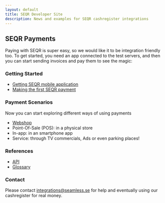 ```yaml
---
layout: default
title: SEQR Developer Site
description: News and examples for SEQR cashregister integrations
---
```


## SEQR Payments

Paying with SEQR is super easy, so we would like it to be integration friendly too.
To get started, you need an app connected to the test servers, and then you can
start sending invoices and pay them to see the magic:

### Getting Started
 
* [Getting SEQR mobile application](app)
* [Making the first SEQR payment](merchant/payment) 

### Payment Scenarios

Now you can start exploring different ways of using payments 

* [Webshop](/merchant/webshop)
* Point-Of-Sale (POS): in a physical store
* In-app: in an smartphone app
* Service: through TV commercials, Ads or even parking places!

<!---
* [Physical Point-Of-Sale (POS): in a physical store](/merchant/pos)
* [In-app Payments: in an smartphone app](/merchant/inapp)
* [Services: through TV commercials, Ads or even parking places!](/merchant/externalservices)
-->

### References 

* [API](merchant/reference/api)
* [Glossary](/merchant/reference/glossary)

### Contact

Please contact integrations@seamless.se for help and 
eventually using our cashregister for real money. 



